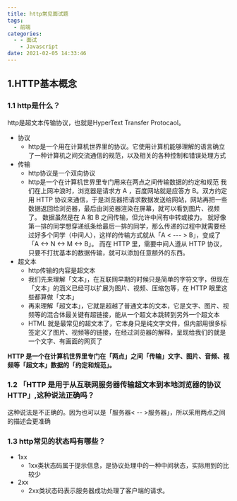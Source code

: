 ```yaml
---
title: http常见面试题
tags:
  - 前端
categories:
  - - 面试
    - Javascript
date: 2021-02-05 14:33:46
---
```


## 1.HTTP基本概念

### 1.1 http是什么？
http是超文本传输协议，也就是HyperText Transfer Protocaol。
+ 协议
    + http是一个用在计算机世界里的协议。它使用计算机能够理解的语言确立了一种计算机之间交流通信的规范，以及相关的各种控制和错误处理方式
+ 传输
    + http协议是一个双向协议
    + http是一个在计算机世界里专门用来在两点之间传输数据的约定和规范
        我们在上网冲浪时，浏览器是请求方 A ，百度网站就是应答方 B。双方约定用 HTTP 协议来通信，于是浏览器把请求数据发送给网站，网站再把一些数据返回给浏览器，最后由浏览器渲染在屏幕，就可以看到图片、视频了。
        数据虽然是在 A 和 B 之间传输，但允许中间有中转或接力。
        就好像第一排的同学想穿递纸条给最后一排的同学，那么传递的过程中就需要经过好多个同学（中间人），这样的传输方式就从「A < --- > B」，变成了「A <-> N <-> M <-> B」。
        而在 HTTP 里，需要中间人遵从 HTTP 协议，只要不打扰基本的数据传输，就可以添加任意额外的东西。
+ 超文本
    + http传输的内容是超文本
    + 我们先来理解「文本」，在互联网早期的时候只是简单的字符文字，但现在「文本」的涵义已经可以扩展为图片、视频、压缩包等，在 HTTP 眼里这些都算做「文本」
    + 再来理解「超文本」，它就是超越了普通文本的文本，它是文字、图片、视频等的混合体最关键有超链接，能从一个超文本跳转到另外一个超文本
    + HTML 就是最常见的超文本了，它本身只是纯文字文件，但内部用很多标签定义了图片、视频等的链接，在经过浏览器的解释，呈现给我们的就是一个文字、有画面的网页了

<b>HTTP 是一个在计算机世界里专门在「两点」之间「传输」文字、图片、音频、视频等「超文本」数据的「约定和规范」。</b>

### 1.2 「HTTP 是用于从互联网服务器传输超文本到本地浏览器的协议HTTP」,这种说法正确吗？

这种说法是不正确的。因为也可以是「服务器< -- >服务器」，所以采用两点之间的描述会更准确

### 1.3 http常见的状态吗有哪些？
+ 1xx
    + 1xx类状态码属于提示信息，是协议处理中的一种中间状态，实际用到的比较少
+ 2xx
    + 2xx类状态码表示服务器成功处理了客户端的请求。
    